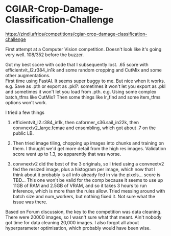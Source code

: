 # CGIAR-Crop-Damage-Classification-Challenge
https://zindi.africa/competitions/cgiar-crop-damage-classification-challenge

First attempt at a Computer Vision competition.  Doesn't look like it's going very well.  108/352 before the buzzer.  

Got my best score with code that I subsequently lost.  .65 score with efficientvit_l2.r384_in1k and some random cropping and CutMix and some other augmentations.  
First time using FastAI.  It seems super buggy to me.  But nice when it works.  
e.g. Save as .pth or export as .pkl?: sometimes it won't let you export as .pkl and sometimes it won't let you load from .pth.
e.g. Using some complex batch_tfms like CutMix? Then some things like lr_find and some item_tfms options won't work.


I tried a few things

1. efficientvit_l2.r384_in1k, then caformer_s36.sail_in22k, then convnextv2_large.fcmae and ensembling, which got about .7 on the public LB.

2. Then tried image tiling, chopping up images into chunks and training on them.  I thought we'd get more detail from the high res images.  Validation score went up to 1.3, so apparently that was worse.

3. convnextv2 did the best of the 3 originals, so I tried using a convnextv2 fed the resized image, plus a histogram per image, which now that I think about it probably is all info already fed in via the pixels... score is TBD...  This one won't be valid for the comp because it seems to use up 11GB of RAM and 2.5GB of VRAM, and so it takes 3 hours to run inference, which is more than the rules allow.  Tried messing around with batch size and num_workers, but nothing fixed it.  Not sure what the issue was there.



Based on Forum discussion, the key to the competition was data cleaning.  There were 20000 images, so I wasn't sure what that meant.  Ain't nobody got time for data cleaning 20,000 images.
I also forgot all about hyperparameter optimisation, which probably would have been wise.
